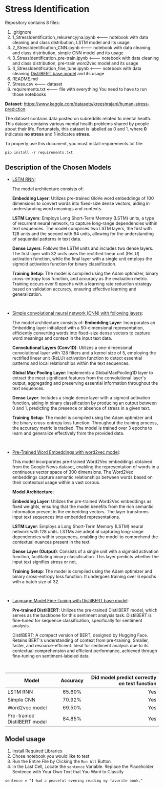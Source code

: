 # Stress Identification

Repository contains 8 files:
1. .gitignore 
2. 1_StressIdentification_rekurencyjna.ipynb <--- notebook with data cleaning and class distribution, LSTM model and its usage 
3. 2_StressIdentification_CNN.ipynb <--- notebook with data cleaning and class distribution, simple CNN model and its usage 
4. 3_StressIdentification_pre-train.ipynb <--- notebook with data cleaning and class distribution, pre-train word2vec model and its usage 
5. 4_StressIdentification_fine_tune.ipynb <--- notebook with data cleaning,[DistilBERT base model](https://huggingface.co/distilbert-base-uncased) and its usage 
6. README.md 
7. Stress.csv <--- dataset
8. requirements.txt <--- file with everything You need to have to run those notebooks

**Dataset:** https://www.kaggle.com/datasets/kreeshrajani/human-stress-prediction

The dataset contains data posted on subreddits related to mental health. This dataset contains various mental health problems shared by people about their life. 
Fortunately, this dataset is labelled as 0 and 1, where **0** indicates **no stress** and **1** indicates **stress**.

To properly use this document, you must install requirements.txt file: 
```shell
pip install -r requirements.txt
```

## Description of the Chosen Models
* [LSTM RNN](../-NLP-Stress-Identification/1_StressIdentification_rekurencyjna.ipynb):

    The model architecture consists of:

    **Embedding Layer**: Utilizes pre-trained GloVe word embeddings of 100 dimensions to convert words into fixed-size dense vectors, aiding in understanding word meanings and contexts.

    **LSTM Layers**: Employs Long Short-Term Memory (LSTM) units, a type of recurrent neural network, to capture long-range dependencies within text sequences. The model comprises two LSTM layers, the first with 128 units and the second with 64 units, allowing for the understanding of sequential patterns in text data.

    **Dense Layers**: Follows the LSTM units and includes two dense layers. The first layer with 32 units uses the rectified linear unit (ReLU) activation function, while the final layer with a single unit employs the sigmoid activation function for binary classification.

    **Training Setup**: The model is compiled using the Adam optimizer, binary cross-entropy loss function, and accuracy as the evaluation metric. Training occurs over 9 epochs with a learning rate reduction strategy based on validation accuracy, ensuring effective learning and generalization.

<br>

* [Simple convolutional neural network (CNN) with following layers](../-NLP-Stress-Identification/2_StressIdentification_CNN.ipynb):
  
    The model architecture consists of:
    **Embedding Layer**: Incorporates an Embedding layer initialized with a 50-dimensional representation, efficiently converting words into fixed-size dense vectors to capture word meanings and context in the input text data.

    **Convolutional Layers (Conv1D)**: Utilizes a one-dimensional convolutional layer with 128 filters and a kernel size of 5, employing the rectified linear unit (ReLU) activation function to detect essential patterns and local relationships within the text sequences.

    **Global Max Pooling Layer**: Implements a GlobalMaxPooling1D layer to extract the most significant features from the convolutional layer's output, aggregating and preserving essential information throughout the text sequences.

    **Dense Layer**: Includes a single dense layer with a sigmoid activation function, aiding in binary classification by producing an output between 0 and 1, predicting the presence or absence of stress in a given text.

    **Training Setup**: The model is compiled using the Adam optimizer and the binary cross-entropy loss function. Throughout the training process, the accuracy metric is tracked. The model is trained over 3 epochs to learn and generalize effectively from the provided data.

<br>

* [Pre-Trained Word Embeddings with word2vec model](../-NLP-Stress-Identification/3_StressIdentification_pre-train.ipynb):
  
    This model incorporates pre-trained Word2Vec embeddings obtained from the Google News dataset, enabling the representation of words in a continuous vector space of 300 dimensions. The Word2Vec embeddings capture semantic relationships between words based on their contextual usage within a vast corpus.

    **Model Architecture**:
  
    **Embedding Layer**: Utilizes the pre-trained Word2Vec embeddings as fixed weights, ensuring that the model benefits from the rich semantic information present in the embedding vectors. The layer transforms input text sequences into embedded representations.

    **LSTM Layer**: Employs a Long Short-Term Memory (LSTM) neural network with 128 units. LSTMs are adept at capturing long-range dependencies within sequences, enabling the model to comprehend the contextual nuances present in the text.

    **Dense Layer (Output)**: Consists of a single unit with a sigmoid activation function, facilitating binary classification. This layer predicts whether the input text signifies stress or not.

    **Training Setup**: The model is compiled using the Adam optimizer and binary cross-entropy loss function. It undergoes training over 6 epochs with a batch size of 32.

<br>

* [Language Model Fine-Tuning with DistilBERT base model](../-NLP-Stress-Identification/4_StressIdentification_fine_tune.ipynb):
  
    **Pre-trained DistilBERT**: Utilizes the pre-trained DistilBERT model, which serves as the backbone for this sentiment analysis task. DistilBERT is fine-tuned for sequence classification, specifically for sentiment analysis.
    <br>

    DistilBERT:
    A compact version of BERT, designed by Hugging Face.
    Retains BERT's understanding of context from pre-training.
    Smaller, faster, and resource-efficient.
    Ideal for sentiment analysis due to its contextual comprehension and efficient performance, achieved through fine-tuning on sentiment-labeled data.


<br>


| Model                        | Accuracy      | Did model predict correctly on test function  |
| -----------------------------|:-------------:| ---------------------------------------------:|
| LSTM RNN                     | 65.60%        | Yes                                           |
| Simple CNN                   | 70.92%        | Yes                                           |
| Word2vec model               | 69.50%        | Yes                                           |
| Pre-trained DistilBERT model | 84.85%        | Yes                                           |

## Model usage
1. Install Required Libraries
2. Chose notebook you would like to test 
3. Run the Entire File by Clicking the `Run All` Button
4. In the Last Cell, Locate the `sentence` Variable. Replace the Placeholder Sentence with Your Own Text that You Want to Classify
 ```shell
sentence = "I had a peaceful evening reading my favorite book."
```